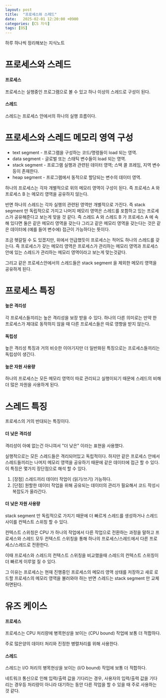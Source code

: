 ```yaml
---
layout: post
title:  "프로세스와 스레드"
date:   2025-02-01 12:20:00 +0900
categories: [CS 지식]
tags: [OS]
---
```


하루 하나씩 정리해보는 지식노트

# 프로세스와 스레드

#### 프로세스
프로세스는 실행중인 프로그램으로 볼 수 있고 하나 이상의 스레드로 구성이 된다.

#### 스레드
스레드는 프로세스 안에서의 하나의 실행 흐름이다.

# 프로세스와 스레드 메모리 영역 구성
* text segment - 프로그램을 구성하는 코드/명령들이 load 되는 영역.
* data segment - 글로벌 또는 스태틱 변수들이 load 되는 영역.
* stack segment - 프로그램 실행과 관련된 데이터 영역; 스택 콜 프레임, 지역 변수 등이 존재한다.
* heap segment - 프로그램에서 동적으로 할당되는 변수의 데이터 영역.

하나의 프로세스는 각자 개별적으로 위의 메모리 영역이 구성이 된다.
즉 프로세스 A 와 프로세스 B 는 메모리 영역을 공유하지 않는다.

반면 하나의 스레드는 각자 실행의 관련된 영역만 개별적으로 가진다. 즉 stack segment 만 독립적으로 가지고
나머지 메모리 영역은 스레드를 포함하고 있는 프로세스가 공유해준다고 보는게 맞을 것 같다.
즉 스레드 A 와 스레드 B 가 프로세스 A 에 속해 있다면 둘은 같은 메모리 영역을 갖는다 그리고 같은 메모리 
영역을 갖는다는 것은 같은 데이터에 (예를 들어 변수에) 접근이 가능하다는 뜻이다.

조금 헷갈릴 수 도 있겠지만, 위에서 언급했듯이 프로세스는 적어도 하나의 스레드를 갖는다. 즉 프로세스가 갖는 메모리 영역은 프로세스가 관리하는 메모리 영역과 프로세스 안에 있는 스레드가 관리하는 메모리 영역이라고 보는게 맞는것같다.

그리고 같은 프로세스안에서의 스레드들은 stack segment 을 제외한 메모리 영역을 공유하게 된다.

# 프로세스 특징
#### 높은 격리성
각 프로세스들끼리는 높은 격리성을 보장 받을 수 있다. 하나의 다른 의미로는 만약 한 프로세스가 제대로 동작하지 않을 때 다른 프로세스들은 따로 영향을 받지 않는다.

#### 독립성
높은 격리성 특징과 거의 비슷한 이야기지만 더 일반화된 특징으로는 프로세스들끼리는 독립성이 생긴다.

#### 높은 자원 사용량
하나의 프로세스는 모든 메모리 영역이 따로 관리되고 실행이되기 때문에 스레드의 비해 더 많은 자원을 사용하게 된다.

# 스레드 특징
프로세스의 거의 반대되는 특징이다.

#### 더 낮은 격리성
격리성이 아예 없는건 아니여서 "더 낮은" 이라는 표현을 사용했다.

실행적으로는 모든 스레드들은 격리되어있고 독립적이다. 하지만 같은 프로세스 안에서 스레드들끼리는 나머지 메모리 영역을 공유하기 때문에 같은 데이터에 접근 할 수 있다. 이 특징은 몇가지 장단점으로 해석 할 수 있다.

1. [장점] 스레드끼리 데이터 작업이 (읽기/쓰기) 가능하다.
2. [단점] 원할한 데이터 작업을 위해 공유되는 데이터의 관리가 필요해서 코드 작성시 복잡도가 올라간다.

#### 더 낮은 자원 사용량
stack segment 만 독립적으로 가지기 때문에 더 빠르게 스레드를 생성하거나 스레드 사이를 컨텍스트 스위칭 할 수 있다.

컨텍스트 스위칭은 CPU 가 하나의 작업에서 다른 작업으로 전환하는 과정을 말하고 프로세스와 스레드 모두 컨텍스트 스위칭을 통해 하나의 프로세스/스레드에서 다른 프로세스/스레드로 전환한다.

이때 프로세스와 스레드의 컨텍스트 스위칭을 비교했을때 스레드의 컨텍스트 스위칭이 더 빠르게 이루얼 질 수 있다.

그 이유는 프로세스는 현재 진행중인 프로세스의 메모리 영역 상태를 저장하고 새로 로드할 프로세스의 메모리 영역을 불러와야 하는 반면 스레드는 stack segment 만 교체하면된다.

# 유즈 케이스

#### 프로세스
프로세스는 CPU 처리량에 병목현상을 보이는 (CPU bound) 작업에 보통 더 적합하다.

주로 많은양의 데이터 처리와 진정한 병렬처리를 위해 사용한다.

#### 스레드
스레드는 I/O 처리의 병목현상을 보이는 (I/O bound) 작업에 보통 더 적합하다.

네트워크 통신으로 인해 입력/출력 값을 기다리는 경우, 사용자의 입력/출력 값을 기다리는 경우등 처리량이 아니라 대기하는 동안 다른 작업을 할 수 있을 때 주로 사용하는 것 같다.
